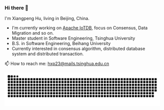 ### Hi there 👋


I'm Xiangpeng Hu, living in Beijing, China.
-  I'm currently working on [Apache IoTDB](https://github.com/apache/iotdb), focus on Consensus, Data Migration and so on.
-  Master student in Software Engineering, Tsinghua University
-  B.S. in Software Engineering, Beihang University
-  Currently interested in consensus algorithm, distributed database system and distributed transaction.

📫 How to reach me:  [hxp23@mails.tsinghua.edu.cn](mailto:hxp23@mails.tsinghua.edu.cn)


<picture>
  <source media="(prefers-color-scheme: dark)" srcset="https://raw.githubusercontent.com/HxpSerein/HxpSerein/output/github-contribution-grid-snake-dark.svg">
  <source media="(prefers-color-scheme: light)" srcset="https://raw.githubusercontent.com/HxpSerein/HxpSerein/output/github-contribution-grid-snake.svg">
  <img alt="github contribution grid snake animation" src="https://raw.githubusercontent.com/HxpSerein/HxpSerein/output/github-contribution-grid-snake.svg">
</picture>

<!--
**HxpSerein/HxpSerein** is a ✨ _special_ ✨ repository because its `README.md` (this file) appears on your GitHub profile.

Here are some ideas to get you started:

- 🔭 I’m currently working on ...
- 🌱 I’m currently learning ...
- 👯 I’m looking to collaborate on ...
- 🤔 I’m looking for help with ...
- 💬 Ask me about ...
- 📫 How to reach me: ...
- 😄 Pronouns: ...
- ⚡ Fun fact: ...
-->
